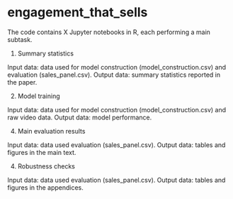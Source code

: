 # engagement_that_sells

The code contains X Jupyter notebooks in R, each performing a main subtask. 

1. Summary statistics

Input data: data used for model construction (model_construction.csv) and evaluation (sales_panel.csv).
Output data: summary statistics reported in the paper.

2. Model training

Input data: data used for model construction (model_construction.csv) and raw video data.
Output data: model performance. 

4. Main evaluation results

Input data: data used evaluation (sales_panel.csv).
Output data: tables and figures in the main text.

4. Robustness checks

Input data: data used evaluation (sales_panel.csv).
Output data: tables and figures in the appendices.
